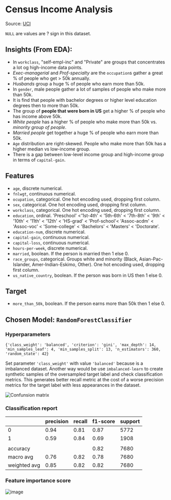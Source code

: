 # Census Income Analysis

Source: [UCI](https://archive.ics.uci.edu/ml/datasets/adult)

`NULL` are values are ? sign in this dataset.

## Insights (From EDA):

*   In `workclass`, "self-empl-inc" and "Private" are groups that concentrates a lot og high-income data points.
*   *Exec-managerial* and *Prof-specialty* are the `occupation`s gather a great % of people who get > 50k annually.
*   *Husbands* group a huge % of people who earn more than 50k.
*   In `gender`, male people gather a lot of samples of people who make more than 50k.
*   It is find that people with bachelor degrees or higher level education degrees then to more than 50k.
*   The group of **people that were born in US** get a higher % of people who has income above 50k.
*   *White people* has a higher % of people who make more than 50k vs. *minority group of people*.
*   *Married people* get together a huge % of people who earn more than 50k.
*   `Age` distribution are right-skewed. People who make more than 50k has a higher median vs low-income group.
*   There is a gap between low-level income group and high-income group in terms of `capital-gain`.

## Features

*   `age`, discrete numerical.
*   `fnlwgt`, continuous numerical.
*   `ocupation`, categorical. One hot encoding used, dropping first column.
*   `sex`, categorical. One hot encoding used, dropping first column.
*   `workclass`, categorical. One hot encoding used, dropping first column.
*   `education`, ordinal. 'Preschool' <'1st-4th' < '5th-6th' < '7th-8th' < '9th' < '10th' < '11th' < '12th' < 'HS-grad' < 'Prof-school'< 'Assoc-acdm' < 'Assoc-voc' < 'Some-college' < 'Bachelors' < 'Masters' < 'Doctorate'.
*   `education-num`, discrete numerical.
*   `capital-gain`, continuous numerical.
*   `capital-loss`, continuous numerical.
*   `hours-per-week`, discrete numerical.
*   `married`, boolean. If the person is married then 1 else 0.
*   `race_groups`, categorical. Groups white and minority (Black, Asian-Pac-Islander, Amer-Indian-Eskimo, Other). One hot encoding used, dropping first column.
*   `us_native_country`, boolean. If the person was born in US then 1 else 0.

## Target
*   `more_than_50k`, boolean. If the person earns more than 50k then 1 else 0.

## Chosen Model: `RandomForestClassifier`

### Hyperparameters
```{'class_weight': 'balanced', 'criterion': 'gini', 'max_depth': 14, 'min_samples_leaf': 4, 'min_samples_split': 13, 'n_estimators': 360, 'random_state': 42}```

Set parameter `'class_weight'` with value `'balanced'` because is a imbalanced dataset. Another way would be use `imbalanced-learn` to create synthetic samples of the oversampled target label and check classification metrics. This generates better recall metric at the cost of a worse precision metrics for the target label with less appearances in the dataset.

![Confunsion matrix](https://user-images.githubusercontent.com/70084552/228394955-44d37db3-13cb-46ab-bf16-5638c910ca62.png)

### Classification report
|  | precision | recall | f1-score  | support |
|-----------------|-----------------|-----------------|-----------------|-----------------|
|0|0.94|0.81|0.87|5772|
|1|0.59|0.84|0.69|1908|
||||||
|accuracy|||0.82|7680|
|macro avg|0.76|0.82|0.78|7680|
|weighted avg|0.85|0.82|0.82|7680|

### Feature importance score
![image](https://user-images.githubusercontent.com/70084552/228400518-f6c766ce-2986-44ab-b987-0c64b7d10f49.png)
